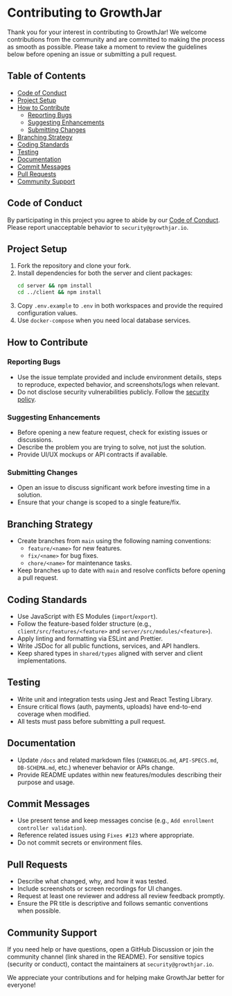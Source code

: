 # Contributing to GrowthJar

Thank you for your interest in contributing to GrowthJar! We welcome contributions from the community and are committed to making the process as smooth as possible. Please take a moment to review the guidelines below before opening an issue or submitting a pull request.

## Table of Contents
- [Code of Conduct](#code-of-conduct)
- [Project Setup](#project-setup)
- [How to Contribute](#how-to-contribute)
  - [Reporting Bugs](#reporting-bugs)
  - [Suggesting Enhancements](#suggesting-enhancements)
  - [Submitting Changes](#submitting-changes)
- [Branching Strategy](#branching-strategy)
- [Coding Standards](#coding-standards)
- [Testing](#testing)
- [Documentation](#documentation)
- [Commit Messages](#commit-messages)
- [Pull Requests](#pull-requests)
- [Community Support](#community-support)

## Code of Conduct
By participating in this project you agree to abide by our [Code of Conduct](./CODE_OF_CONDUCT.md). Please report unacceptable behavior to `security@growthjar.io`.

## Project Setup
1. Fork the repository and clone your fork.
2. Install dependencies for both the server and client packages:
   ```bash
   cd server && npm install
   cd ../client && npm install
   ```
3. Copy `.env.example` to `.env` in both workspaces and provide the required configuration values.
4. Use `docker-compose` when you need local database services.

## How to Contribute

### Reporting Bugs
- Use the issue template provided and include environment details, steps to reproduce, expected behavior, and screenshots/logs when relevant.
- Do not disclose security vulnerabilities publicly. Follow the [security policy](./SECURITY.md).

### Suggesting Enhancements
- Before opening a new feature request, check for existing issues or discussions.
- Describe the problem you are trying to solve, not just the solution.
- Provide UI/UX mockups or API contracts if available.

### Submitting Changes
- Open an issue to discuss significant work before investing time in a solution.
- Ensure that your change is scoped to a single feature/fix.

## Branching Strategy
- Create branches from `main` using the following naming conventions:
  - `feature/<name>` for new features.
  - `fix/<name>` for bug fixes.
  - `chore/<name>` for maintenance tasks.
- Keep branches up to date with `main` and resolve conflicts before opening a pull request.

## Coding Standards
- Use JavaScript with ES Modules (`import`/`export`).
- Follow the feature-based folder structure (e.g., `client/src/features/<feature>` and `server/src/modules/<feature>`).
- Apply linting and formatting via ESLint and Prettier.
- Write JSDoc for all public functions, services, and API handlers.
- Keep shared types in `shared/types` aligned with server and client implementations.

## Testing
- Write unit and integration tests using Jest and React Testing Library.
- Ensure critical flows (auth, payments, uploads) have end-to-end coverage when modified.
- All tests must pass before submitting a pull request.

## Documentation
- Update `/docs` and related markdown files (`CHANGELOG.md`, `API-SPECS.md`, `DB-SCHEMA.md`, etc.) whenever behavior or APIs change.
- Provide README updates within new features/modules describing their purpose and usage.

## Commit Messages
- Use present tense and keep messages concise (e.g., `Add enrollment controller validation`).
- Reference related issues using `Fixes #123` where appropriate.
- Do not commit secrets or environment files.

## Pull Requests
- Describe what changed, why, and how it was tested.
- Include screenshots or screen recordings for UI changes.
- Request at least one reviewer and address all review feedback promptly.
- Ensure the PR title is descriptive and follows semantic conventions when possible.

## Community Support
If you need help or have questions, open a GitHub Discussion or join the community channel (link shared in the README). For sensitive topics (security or conduct), contact the maintainers at `security@growthjar.io`.

We appreciate your contributions and for helping make GrowthJar better for everyone!
